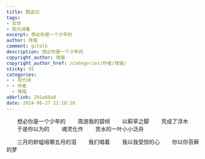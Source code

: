 ```yaml
---
title: 瓢虫记
tags:
- 文学
- 现代诗集
excerpt: 想必你是一个少年的
author: 琭珞
comment: gitalk
description: 想必你是一个少年的
copyright_author: 琭珞
copyright_author_href: /categories/作者/琭珞/
sticky: 55
categories:
- - 现代诗
- - 作者
  - 琭珞
abbrlink: 291a68a0
date: 2024-06-27 21:10:10
---
```


&emsp;&emsp;想必你是一个少年的
&emsp;&emsp;周游我的碧倾
&emsp;&emsp;以蓟草之脚
&emsp;&emsp;壳成了浮木
&emsp;&emsp;于是你以为的
&emsp;&emsp;魂灵化作
&emsp;&emsp;苦水的一叶小小泛舟

&emsp;&emsp;三月的蚱蜢咀嚼五月的泪
&emsp;&emsp;我们唱着
&emsp;&emsp;我以我受惊的心
&emsp;&emsp;你以你苔藓的梦
